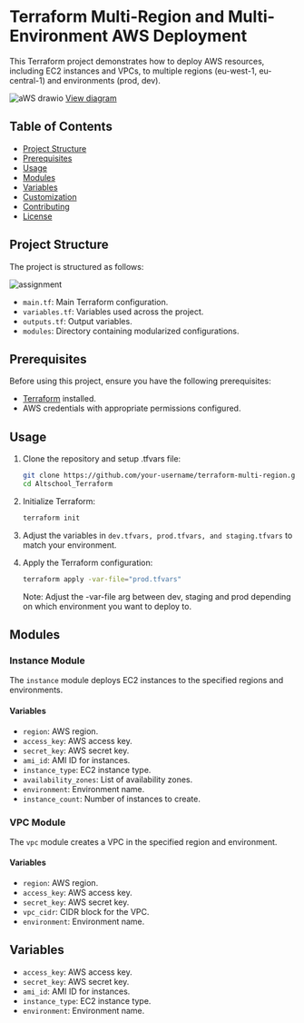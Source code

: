 # Terraform Multi-Region and Multi-Environment AWS Deployment

This Terraform project demonstrates how to deploy AWS resources, including EC2 instances and VPCs, to multiple regions (eu-west-1, eu-central-1) and environments (prod, dev).

![aWS drawio](https://github.com/David-Edoh/Altschool_Terraform/assets/45123163/ddd2bd2c-62f7-4272-b718-239b13786a1c)
[View diagram](https://viewer.diagrams.net/?tags=%7B%7D&highlight=0000ff&edit=_blank&layers=1&nav=1#G1hb5B6hp52HbrsYn4fg3WTLNW3uvpA_Gw)

## Table of Contents

- [Project Structure](#project-structure)
- [Prerequisites](#prerequisites)
- [Usage](#usage)
- [Modules](#modules)
- [Variables](#variables)
- [Customization](#customization)
- [Contributing](#contributing)
- [License](#license)

## Project Structure

The project is structured as follows:


![assignment](https://github.com/David-Edoh/Altschool_Terraform/assets/45123163/0f3ad1ae-f347-4157-b3db-916982b7e535)


- `main.tf`: Main Terraform configuration.
- `variables.tf`: Variables used across the project.
- `outputs.tf`: Output variables.
- `modules`: Directory containing modularized configurations.

## Prerequisites

Before using this project, ensure you have the following prerequisites:

- [Terraform](https://www.terraform.io/) installed.
- AWS credentials with appropriate permissions configured.

## Usage

1. Clone the repository and setup .tfvars file:

    ```bash
    git clone https://github.com/your-username/terraform-multi-region.git
    cd Altschool_Terraform
    ```

2. Initialize Terraform:

    ```bash
    terraform init
    ```

3. Adjust the variables in `dev.tfvars, prod.tfvars, and staging.tfvars` to match your environment.

4. Apply the Terraform configuration:

    ```bash
    terraform apply -var-file="prod.tfvars"
    ```
    Note: Adjust the -var-file arg between dev, staging and prod depending on which environment you want to deploy to.

## Modules

### Instance Module

The `instance` module deploys EC2 instances to the specified regions and environments.

#### Variables

- `region`: AWS region.
- `access_key`: AWS access key.
- `secret_key`: AWS secret key.
- `ami_id`: AMI ID for instances.
- `instance_type`: EC2 instance type.
- `availability_zones`: List of availability zones.
- `environment`: Environment name.
- `instance_count`: Number of instances to create.

### VPC Module

The `vpc` module creates a VPC in the specified region and environment.

#### Variables

- `region`: AWS region.
- `access_key`: AWS access key.
- `secret_key`: AWS secret key.
- `vpc_cidr`: CIDR block for the VPC.
- `environment`: Environment name.

## Variables

- `access_key`: AWS access key.
- `secret_key`: AWS secret key.
- `ami_id`: AMI ID for instances.
- `instance_type`: EC2 instance type.
- `environment`: Environment name.
